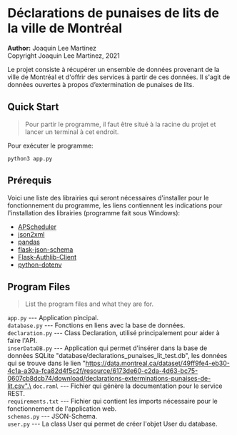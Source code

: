 # Déclarations de punaises de lits de la ville de Montréal

**Author:** Joaquin Lee Martinez\
Copyright Joaquin Lee Martinez, 2021

>>>
Le projet consiste à récupérer un ensemble de données provenant de la ville de Montréal et d'offrir des services à partir de ces données. Il s'agit de données ouvertes à propos d’extermination de punaises de lits.
>>>

## Quick Start

> Pour partir le programme, il faut être situé à la racine du projet et lancer un terminal à cet endroit.

Pour exécuter le programme:

```
python3 app.py
```

## Prérequis

Voici une liste des librairies qui seront nécessaires d'installer pour le fonctionnement du programme, les liens contiennent les indications pour l'installation des librairies (programme fait sous Windows):

- [APScheduler](https://pypi.org/project/APScheduler/)
- [json2xml](https://pypi.org/project/json2xml/)
- [pandas](https://pandas.pydata.org/pandas-docs/stable/getting_started/install.html)
- [flask-json-schema](https://pypi.org/project/flask-json-schema/)
- [Flask-Authlib-Client](https://pypi.org/project/Flask-Authlib-Client/)
- [python-dotenv](https://pypi.org/project/python-dotenv/)

## Program Files

> List the program files and what they are for.

`app.py` --- Application pincipal.\
`database.py` --- Fonctions en liens avec la base de données.\
`declaration.py` --- Class Declaration, utilisé principalement pour aider à faire l'API.\
`inserDataDB.py` --- Application qui permet d'insérer dans la base de données SQLite "database/declarations_punaises_lit_test.db", les données qui se trouve dans le lien "https://data.montreal.ca/dataset/49ff9fe4-eb30-4c1a-a30a-fca82d4f5c2f/resource/6173de60-c2da-4d63-bc75-0607cb8dcb74/download/declarations-exterminations-punaises-de-lit.csv".\
`doc.raml` --- Fichier qui génère la documentation pour le service REST.\
`requirements.txt` --- Fichier qui contient les imports nécessaire pour le fonctionnement de l'application web.\
`schemas.py` --- JSON-Schema.\
`user.py` --- La class User qui permet de créer l'objet User du database.

